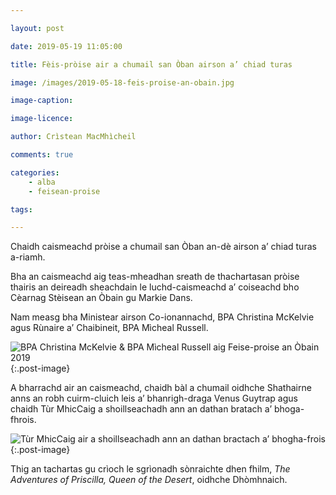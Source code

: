 ```yaml
---

layout: post

date: 2019-05-19 11:05:00

title: Fèis-pròise air a chumail san Òban airson a’ chiad turas

image: /images/2019-05-18-feis-proise-an-obain.jpg

image-caption:

image-licence:

author: Crìstean MacMhìcheil

comments: true

categories:
    - alba
    - feisean-proise

tags:

---
```


Chaidh caismeachd pròise a chumail san Òban an-dè airson a’ chiad turas a-riamh.

<!--more-->

Bha an caismeachd aig teas-mheadhan sreath de thachartasan pròise thairis an deireadh sheachdain le luchd-caismeachd a’ coiseachd bho Cèarnag Stèisean an Òbain gu Markie Dans.

Nam measg bha Ministear airson Co-ionannachd, BPA Christina McKelvie agus Rùnaire a’ Chaibineit, BPA Mìcheal Russell.

![BPA Christina McKelvie & BPA Mìcheal Russell aig Feise-proise an Òbain 2019](/images/2019-05-19-bpa-aig-feis-proise-an-obain-2019.png){:.post-image}

A bharrachd air an caismeachd, chaidh bàl a chumail oidhche Shathairne anns an robh cuirm-cluich leis a’ bhanrigh-draga Venus Guytrap agus chaidh Tùr MhicCaig a shoillseachadh ann an dathan bratach a’ bhoga-fhrois.

![Tùr MhicCaig air a shoillseachadh ann an dathan bractach a’ bhogha-frois](/images/2019-05-19-tur-mhiccaig.png){:.post-image}

Thig an tachartas gu crìoch le sgrìonadh sònraichte dhen fhilm, _The Adventures of Priscilla, Queen of the Desert_, oidhche Dhòmhnaich.